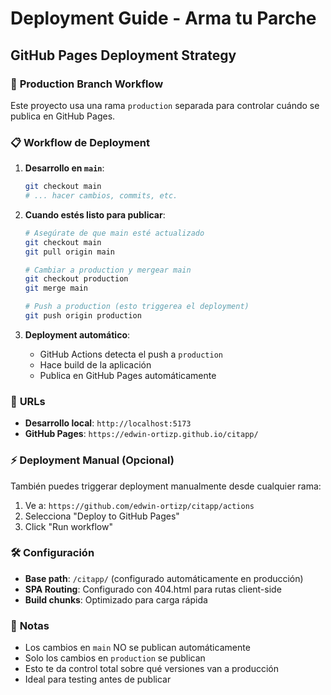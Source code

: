 # Deployment Guide - Arma tu Parche

## GitHub Pages Deployment Strategy

### 🌟 **Production Branch Workflow**

Este proyecto usa una rama `production` separada para controlar cuándo se publica en GitHub Pages.

### 📋 **Workflow de Deployment**

1. **Desarrollo en `main`**:
   ```bash
   git checkout main
   # ... hacer cambios, commits, etc.
   ```

2. **Cuando estés listo para publicar**:
   ```bash
   # Asegúrate de que main esté actualizado
   git checkout main
   git pull origin main
   
   # Cambiar a production y mergear main
   git checkout production
   git merge main
   
   # Push a production (esto triggerea el deployment)
   git push origin production
   ```

3. **Deployment automático**:
   - GitHub Actions detecta el push a `production`
   - Hace build de la aplicación
   - Publica en GitHub Pages automáticamente

### 🔗 **URLs**

- **Desarrollo local**: `http://localhost:5173`
- **GitHub Pages**: `https://edwin-ortizp.github.io/citapp/`

### ⚡ **Deployment Manual (Opcional)**

También puedes triggerar deployment manualmente desde cualquier rama:
1. Ve a: `https://github.com/edwin-ortizp/citapp/actions`
2. Selecciona "Deploy to GitHub Pages"
3. Click "Run workflow"

### 🛠 **Configuración**

- **Base path**: `/citapp/` (configurado automáticamente en producción)
- **SPA Routing**: Configurado con 404.html para rutas client-side
- **Build chunks**: Optimizado para carga rápida

### 📝 **Notas**

- Los cambios en `main` NO se publican automáticamente
- Solo los cambios en `production` se publican
- Esto te da control total sobre qué versiones van a producción
- Ideal para testing antes de publicar